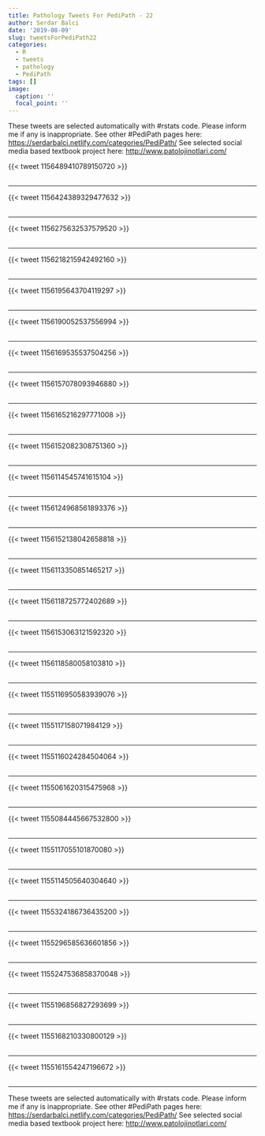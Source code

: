 ```yaml
---
title: Pathology Tweets For PediPath - 22
author: Serdar Balci
date: '2019-08-09'
slug: tweetsForPediPath22
categories:
  - R
  - tweets
  - pathology
  - PediPath
tags: []
image:
  caption: ''
  focal_point: ''
---
```



These tweets are selected automatically with #rstats code. Please inform me if any is inappropriate.
See other #PediPath pages here: https://serdarbalci.netlify.com/categories/PediPath/ 
See selected social media based textbook project here: http://www.patolojinotlari.com/

{{< tweet 1156489410789150720 >}}
<br>
<br>
<hr>
{{< tweet 1156424389329477632 >}}
<br>
<br>
<hr>
{{< tweet 1156275632537579520 >}}
<br>
<br>
<hr>
{{< tweet 1156218215942492160 >}}
<br>
<br>
<hr>
{{< tweet 1156195643704119297 >}}
<br>
<br>
<hr>
{{< tweet 1156190052537556994 >}}
<br>
<br>
<hr>
{{< tweet 1156169535537504256 >}}
<br>
<br>
<hr>
{{< tweet 1156157078093946880 >}}
<br>
<br>
<hr>
{{< tweet 1156165216297771008 >}}
<br>
<br>
<hr>
{{< tweet 1156152082308751360 >}}
<br>
<br>
<hr>
{{< tweet 1156114545741615104 >}}
<br>
<br>
<hr>
{{< tweet 1156124968561893376 >}}
<br>
<br>
<hr>
{{< tweet 1156152138042658818 >}}
<br>
<br>
<hr>
{{< tweet 1156113350851465217 >}}
<br>
<br>
<hr>
{{< tweet 1156118725772402689 >}}
<br>
<br>
<hr>
{{< tweet 1156153063121592320 >}}
<br>
<br>
<hr>
{{< tweet 1156118580058103810 >}}
<br>
<br>
<hr>
{{< tweet 1155116950583939076 >}}
<br>
<br>
<hr>
{{< tweet 1155117158071984129 >}}
<br>
<br>
<hr>
{{< tweet 1155116024284504064 >}}
<br>
<br>
<hr>
{{< tweet 1155061620315475968 >}}
<br>
<br>
<hr>
{{< tweet 1155084445667532800 >}}
<br>
<br>
<hr>
{{< tweet 1155117055101870080 >}}
<br>
<br>
<hr>
{{< tweet 1155114505640304640 >}}
<br>
<br>
<hr>
{{< tweet 1155324186736435200 >}}
<br>
<br>
<hr>
{{< tweet 1155296585636601856 >}}
<br>
<br>
<hr>
{{< tweet 1155247536858370048 >}}
<br>
<br>
<hr>
{{< tweet 1155196856827293699 >}}
<br>
<br>
<hr>
{{< tweet 1155168210330800129 >}}
<br>
<br>
<hr>
{{< tweet 1155161554247196672 >}}
<br>
<br>
<hr>


These tweets are selected automatically with #rstats code. Please inform me if any is inappropriate.
See other #PediPath pages here: https://serdarbalci.netlify.com/categories/PediPath/ 
See selected social media based textbook project here: http://www.patolojinotlari.com/

